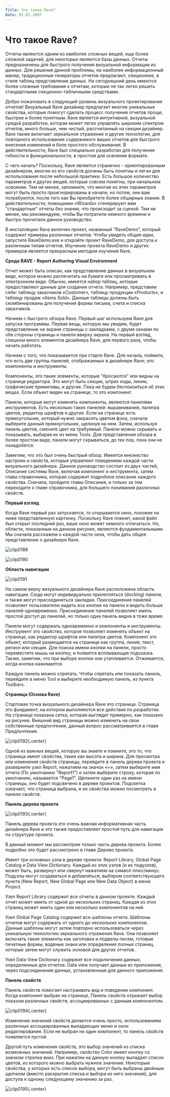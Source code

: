 ```yaml
---
Title: Что такое Rave?
Date: 01.01.2007
---
```



Что такое Rave?
===============

Отчеты являются одним из наиболее сложных вещей, еще более сложной
задачей, для некоторых являются базы данных. Отчеты предназначены для
быстрого получения визуальной информации из данных. Для решения данной
проблемы, на наиболее информационный манер, традиционные генераторы
отчетов предлагают, секционное, в стиле таблиц представление данных. На
сегодняшний день имеются более сложные требования к отчетам, которые не
так легко решить стандартными секционно-табличными средствами.

Добро пожаловать в следующий уровень визуального проектирования отчетов!
Визуальный Rave дизайнер предлагает многие уникальные свойства, которые
помогут сделать процесс получения отчетов проще, быстрее и более
понятным. Rave является интуитивной, визуальной средой разработки,
которая может легко управлять широким спектром отчетов, много больше,
чем чистый, рассчитанный на секции дизайнер. Rave также включает
зеркальное отражение и другие технологии, для повторного использования
содержимого ваших отчетов для быстрого внесения изменений и боле
простого обслуживания. В действительности, Rave был специально
разработан для получения гибкости и функциональности, в простом для
освоения формате.

С чего начать? Поскольку, Rave является странично - ориентированным
дизайнером, многие из его свойств должны быть понятны и легки для
использования после небольшой практики. Есть большое количество
параметров и других вещей, которые совсем понятны, при начальном
освоении. Тем не менее, запомните, что многие из этих параметров могут
быть просто проигнорированы в начале, но потом, они вам потребуются,
после того как Вы приобретете более обширные знания. В действительности,
помощники «Wizards» сгенерируют вам "стандартные" отчеты без знания,
что происходит за сценой. Тем не менее, мы рекомендуем, чтобы Вы
потратили немного времени и быстро прочитали данное руководство.

В инсталляцию Rave включен проект, названный "RaveDemo", который
содержит примеры различных отчетов. Чтобы увидеть общие идеи, запустите
RaveDemo.exe и откройте проект RaveDemo, для доступа к различным типам
отчетов. Изучение проекта RaveDemo и других примеров является прекрасным
методом изучения Rave.

**Среда RAVE - Report Authoring Visual Environment**

Отчет может быть описан, как представление данных в визуальном виде,
которое можно распечатать на бумаге или просматривать в электронном
виде. Обычно, имеется набор таблиц, которые предоставляют данные для
создания отчета. Например, представим себе: таблицу заказчиков
«Customer», таблицу продукции «Products», и таблицу продаж «Items Sold».
Данные таблицы должны быть скомбинированы для получения формы письма,
счета и списка заказчиков.

Начнем с быстрого обзора Rave. Первый шаг используем Rave для запуска
программы. Первая вещь, которую мы увидим, будет представление на
экране  страницы с закладками, с двумя окнами по обе стороны страницы и
панели вверху экрана. На первый взгляд, слишком много элементов
дизайнера Rave, для первого раза, чтобы начать работать.

Начнем с того, что показывается при старте Rave. Для начала, поймите,
что есть две группы панелей, отображаемых в дизайнере Rave; это
компоненты и инструменты.

Компоненты, это такие элементы, которые "бросаются" или видны на
странице редактора. Это могут быть секции, штрих коды, линии,
графические примитивы, и другие. Пока не будем беспокоиться об этих
вещах. Если объект виден на странице, то это компонент.

Панели, которые могут изменять компоненты, являются панелями
инструментов. Есть несколько таких панелей: выравнивания, палитра
цветов, редактор шрифтов и другие. Если на странице есть прямоугольник,
который нужно закрасить цветом фона, сначала выберите данный
прямоугольник, щелкнув на нем. Затем, используя панель цветов, смените
цвет на требуемый. Панели можно скрывать и показывать, выбирая их из
меню Tools. Для представления обзора в более простом виде, панели могут
скрываться, до тех пор, пока они не понадобятся.

Заметим, что это был очень быстрый обзор. Имеется множество настроек и
свойств, которые управляют поведением каждой части визуального
дизайнера. Данное руководство состоит из двух частей, Описание системы
Rave, включая компонент и инструмента, затем глава справочника, которая
содержит подробное описание каждого свойства. Сначала, пройдите главы
Описания, и только за тем переходите к главе справочника, для большего
понимания различных свойств.

**Первый взгляд**

Когда Rave первый раз запускается, то открывается окно, похожее на ниже
представленную картинку. Поскольку Rave помнит, какой файл был открыт
последний раз, ваше окно может немного отличаться. Но, области,
показанные на данном рисунке, являются фундаментальными. Мы сначала
расскажем о каждой части окна, чтобы дать общее представление о
дизайнере Rave.

![clip0188](clip0188.gif)

![clip0190](clip0190.gif)

**Область навигации**

![clip0191](clip0191.gif)

На самом верху визуального дизайнера Rave расположена область навигации.
Сюда могут индивидуально прилепляться (docking) панели, и также могут
присоединяться закладки. Присоединение панелей позволяет пользователю
видеть все кнопки на панели и видеть больше панелей одновременно.
Присоединение панелей позволяет иметь простой доступ до панелей, но
только одна панель видна в тоже время.

Панели могут содержать одновременно и компоненты и инструменты.
Инструмент это свойство, которое позволяет изменять объект на странице,
как редактор шрифтов или палитра цветов. Компонент это объект, который
размещается на странице как группа, линия, текст, регион или секция. Для
поиска имени кнопки на панели, просто переместите мышь на кнопку, и
появится всплывающая подсказка. Также, заметим, что при выборе кнопки
она утапливается. Отжимается, когда кнопка нажимается.

Каждую панель можно спрятать. Чтобы спрятать или показать панель,
перейдите в меню Tool и выберите необходимую панель, из пункта Toolbars.

**Страница (Основа Rave)**

Стартовая точка визуального дизайнера Rave это страница. Страница это
фундамент, на котором выполняются все действия по разработке. На
странице показана сетка, которая выглядит примерно, как показано на
рисунке. Внешний вид страницы можно изменить на свои собственные
предпочтения, данный вопрос рассматривается в главе Предпочтения.

![clip0192](clip0192.gif){.center}

Одной из важных вещей, которую вы знаете и помните, это то, что страница
имеет свойства, такие как высота и ширина. Для просмотра или изменения
свойств страницы, перейдите в панель дерева проекта и разверните узел
Report, нажатием на значок «+», затем выберите имя отчета (По умолчанию
"Report1") и затем выберите строку, которая по умолчанию, называется
"Page1". Щелкните один раз на имени страницы, оно будет подсвечено в
дереве проектов. Подсветка означает, что страница выбрана, и ее свойства
можно посмотреть в панели свойств.

**Панель дерева проекта**

![clip0193](clip0193.gif){.center}

Панель дерева проекта это очень важная информативная часть дизайнера
Rave и это также предоставляет простой путь для навигации по структуре
проекта.

В данный момент мы рассмотрим только часть дерева проекта. Более
подробно это будет рассмотрено в главе Дерево проекта.

Имеет три основных узла в дереве проекта: Report Library, Global Page
Catalog и Data View Dictionary. Каждый из этих узлов (и их подузлов),
может быть, развернут или свернут нажатием на символ плюс/минус. Подузлы
могут создаваться и добавляться, выбором соответствующего пункта (New
Report, New Global Page или New Data Object) в меню Project.

Узел Report Library содержит все отчеты в данном проекте. Каждый отчет
может иметь от одной до нескольких страниц. Каждая из этих страниц может
иметь один или несколько компонентов на ней.

Узел Global Page Catalog содержит все шаблоны отчета. Шаблоны отчетов
могут содержать от одного до нескольких компонентов. Данные шаблоны
могут затем повторно использоваться через уникальную технологию
зеркального отражения Rave. Она позволяет включать такие элементы как
заголовки и подвалы писем, готовые печатные формы, водяные знаки или
определения полных страниц, которые затем могут служить основой для
других отчетов.

Узел Data View Dictionary содержит все подключения данных, определенные
для отчетов. Data view получает данные из приложения, через
подсоединения данных, установленные для данного приложения.

**Панель свойств**

Панель свойств помогает настраивать вид и поведение компонент. Когда
компонент выбран на странице, Панель свойств отражает выбор показом
различных свойств, ассоциированных с данным компонентом.

![clip0194](clip0194.gif){.center}

Изменение значений свойств делается очень просто, использованием
различных ассоциированных выпадающих меню и окон редактирования. Если не
выбран ни один компонент,  то панель свойств появляется пустой.

Другой путь изменения свойств, это выбор значений из списка возможных
значений. Например, свойство Color имеет кнопку со значком стрелка вниз.
При нажатии на данную кнопку выпадает список цветов, из которого можно
выбрать нужное значение. Некоторые свойства, у которых есть список
выбора, могут быть выбраны двойным щелчком (вместо раскрытия списка и
выбора из него значения), для доступа к одному следующему значению за
раз.

![clip0195](clip0195.gif){.center}

